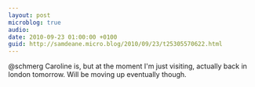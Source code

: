 ```yaml
---
layout: post
microblog: true
audio: 
date: 2010-09-23 01:00:00 +0100
guid: http://samdeane.micro.blog/2010/09/23/t25305570622.html
---
```

@schmerg Caroline is, but at the moment I'm just visiting, actually back in london tomorrow. Will be moving up eventually though.

